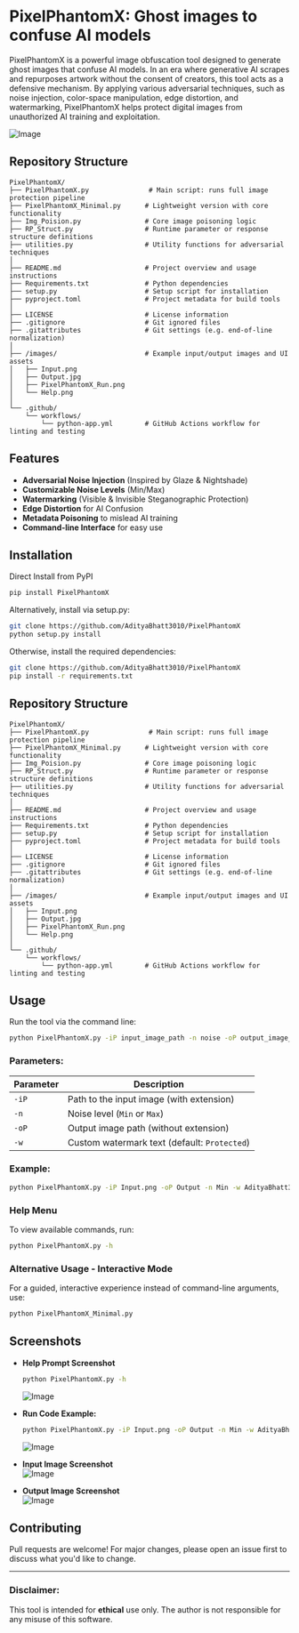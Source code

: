 # PixelPhantomX: Ghost images to confuse AI models

PixelPhantomX is a powerful image obfuscation tool designed to generate ghost images that confuse AI models. In an era where generative AI scrapes and repurposes artwork without the consent of creators, this tool acts as a defensive mechanism. By applying various adversarial techniques, such as noise injection, color-space manipulation, edge distortion, and watermarking, PixelPhantomX helps protect digital images from unauthorized AI training and exploitation.

![Image](https://github.com/user-attachments/assets/d94c29e8-b2ca-40c6-92d7-fc1b51f745a1) <br/>

## Repository Structure

```
PixelPhantomX/
├── PixelPhantomX.py               # Main script: runs full image protection pipeline
├── PixelPhantomX_Minimal.py      # Lightweight version with core functionality
├── Img_Poision.py                # Core image poisoning logic
├── RP_Struct.py                  # Runtime parameter or response structure definitions
├── utilities.py                  # Utility functions for adversarial techniques
│
├── README.md                     # Project overview and usage instructions
├── Requirements.txt              # Python dependencies
├── setup.py                      # Setup script for installation
├── pyproject.toml                # Project metadata for build tools
│
├── LICENSE                       # License information
├── .gitignore                    # Git ignored files
├── .gitattributes                # Git settings (e.g. end-of-line normalization)
│
├── /images/                      # Example input/output images and UI assets
│   ├── Input.png
│   ├── Output.jpg
│   ├── PixelPhantomX_Run.png
│   └── Help.png
│
└── .github/
    └── workflows/
        └── python-app.yml        # GitHub Actions workflow for linting and testing
```

## Features

- **Adversarial Noise Injection** (Inspired by Glaze & Nightshade)
- **Customizable Noise Levels** (Min/Max)
- **Watermarking** (Visible & Invisible Steganographic Protection)
- **Edge Distortion** for AI Confusion
- **Metadata Poisoning** to mislead AI training
- **Command-line Interface** for easy use

## Installation

Direct Install from PyPI

```sh
pip install PixelPhantomX
```

Alternatively, install via setup.py:

```sh
git clone https://github.com/AdityaBhatt3010/PixelPhantomX
python setup.py install
```

Otherwise, install the required dependencies:

```sh
git clone https://github.com/AdityaBhatt3010/PixelPhantomX
pip install -r requirements.txt
```

## Repository Structure

```
PixelPhantomX/
├── PixelPhantomX.py               # Main script: runs full image protection pipeline
├── PixelPhantomX_Minimal.py      # Lightweight version with core functionality
├── Img_Poision.py                # Core image poisoning logic
├── RP_Struct.py                  # Runtime parameter or response structure definitions
├── utilities.py                  # Utility functions for adversarial techniques
│
├── README.md                     # Project overview and usage instructions
├── Requirements.txt              # Python dependencies
├── setup.py                      # Setup script for installation
├── pyproject.toml                # Project metadata for build tools
│
├── LICENSE                       # License information
├── .gitignore                    # Git ignored files
├── .gitattributes                # Git settings (e.g. end-of-line normalization)
│
├── /images/                      # Example input/output images and UI assets
│   ├── Input.png
│   ├── Output.jpg
│   ├── PixelPhantomX_Run.png
│   └── Help.png
│
└── .github/
    └── workflows/
        └── python-app.yml        # GitHub Actions workflow for linting and testing
```

## Usage

Run the tool via the command line:

```sh
python PixelPhantomX.py -iP input_image_path -n noise -oP output_image_path -w watermark_text
```

### Parameters:

| Parameter | Description                                  |
| --------- | -------------------------------------------- |
| `-iP`     | Path to the input image (with extension)     |
| `-n`      | Noise level (`Min` or `Max`)                 |
| `-oP`     | Output image path (without extension)        |
| `-w`      | Custom watermark text (default: `Protected`) |

### Example:

```sh
python PixelPhantomX.py -iP Input.png -oP Output -n Min -w AdityaBhatt3010
```

### Help Menu

To view available commands, run:

```sh
python PixelPhantomX.py -h
```

### Alternative Usage - Interactive Mode

For a guided, interactive experience instead of command-line arguments, use:

```sh
python PixelPhantomX_Minimal.py
```

## Screenshots

- **Help Prompt Screenshot**
  ```sh
  python PixelPhantomX.py -h
  ```
  ![Image](https://github.com/user-attachments/assets/8548e5ff-8d03-4668-adfe-694826f4420f) <br/>


- **Run Code Example:**
  ```sh
  python PixelPhantomX.py -iP Input.png -oP Output -n Min -w AdityaBhatt3010
  ```
  ![Image](https://github.com/user-attachments/assets/5e2be7b1-f71a-4dbc-bab0-cc435611deb9) <br/>


- **Input Image Screenshot**
  <br/> ![Image](https://github.com/user-attachments/assets/f553dd8a-33dc-4db4-a4bb-f61362a6adb9) <br/>

- **Output Image Screenshot**
  <br/> ![Image](https://github.com/user-attachments/assets/98a3ee41-467d-41cf-998b-a58d50396a31) <br/>

## Contributing
Pull requests are welcome! For major changes, please open an issue first to discuss what you'd like to change.

---

### Disclaimer:
This tool is intended for **ethical** use only. The author is not responsible for any misuse of this software.

